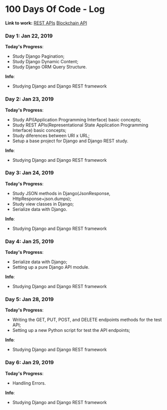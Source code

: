 # 100 Days Of Code - Log

**Link to work:**
[REST APIs](https://github.com/silva-matheus/blockchain)
[Blockchain API](https://github.com/silva-matheus/blockchain)

### Day 1: Jan 22, 2019

**Today's Progress**:
- Study Django Pagination;
- Study Django Dynamic Content;
- Study Django ORM Query Structure.

**Info**:
- Studying Django and Django REST framework

### Day 2: Jan 23, 2019

**Today's Progress**:
- Study API(Application Programming Interface) basic concepts;
- Study REST APIs(Representational State Application Programming Interface) basic concepts;
- Study diferences between URI x URL;
- Setup a base project for Django and Django REST study.

**Info**:
- Studying Django and Django REST framework

### Day 3: Jan 24, 2019

**Today's Progress**:
- Study JSON methods in Django(JsonResponse, HttpResponse+json.dumps);
- Study view classes in Django;
- Serialize data with Django.


**Info**:
- Studying Django and Django REST framework


### Day 4: Jan 25, 2019

**Today's Progress**:
- Serialize data with Django;
- Setting up a pure Django API module.


**Info**:
- Studying Django and Django REST framework

### Day 5: Jan 28, 2019

**Today's Progress**:
- Writing the GET, PUT, POST, and DELETE endpoints methods for the test API;
- Setting up a new Python script for test the API endpoints;


**Info**:
- Studying Django and Django REST framework


### Day 6: Jan 29, 2019

**Today's Progress**:
- Handling Errors.

**Info**:
- Studying Django and Django REST framework